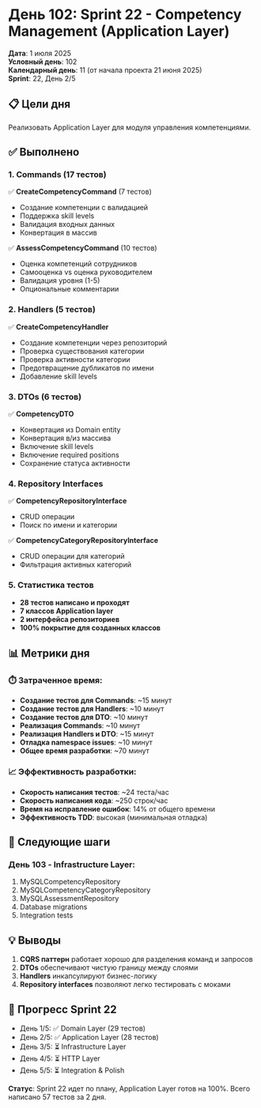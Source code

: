 # День 102: Sprint 22 - Competency Management (Application Layer)

**Дата**: 1 июля 2025  
**Условный день**: 102  
**Календарный день**: 11 (от начала проекта 21 июня 2025)  
**Sprint**: 22, День 2/5  

## 📋 Цели дня

Реализовать Application Layer для модуля управления компетенциями.

## ✅ Выполнено

### 1. Commands (17 тестов)
✅ **CreateCompetencyCommand** (7 тестов)
- Создание компетенции с валидацией
- Поддержка skill levels
- Валидация входных данных
- Конвертация в массив

✅ **AssessCompetencyCommand** (10 тестов)
- Оценка компетенций сотрудников
- Самооценка vs оценка руководителем
- Валидация уровня (1-5)
- Опциональные комментарии

### 2. Handlers (5 тестов)
✅ **CreateCompetencyHandler**
- Создание компетенции через репозиторий
- Проверка существования категории
- Проверка активности категории
- Предотвращение дубликатов по имени
- Добавление skill levels

### 3. DTOs (6 тестов)
✅ **CompetencyDTO**
- Конвертация из Domain entity
- Конвертация в/из массива
- Включение skill levels
- Включение required positions
- Сохранение статуса активности

### 4. Repository Interfaces
✅ **CompetencyRepositoryInterface**
- CRUD операции
- Поиск по имени и категории

✅ **CompetencyCategoryRepositoryInterface**
- CRUD операции для категорий
- Фильтрация активных категорий

### 5. Статистика тестов
- **28 тестов написано и проходят**
- **7 классов Application layer**
- **2 интерфейса репозиториев**
- **100% покрытие для созданных классов**

## 📊 Метрики дня

### ⏱️ Затраченное время:
- **Создание тестов для Commands**: ~15 минут
- **Создание тестов для Handlers**: ~10 минут
- **Создание тестов для DTO**: ~10 минут
- **Реализация Commands**: ~10 минут
- **Реализация Handlers и DTO**: ~15 минут
- **Отладка namespace issues**: ~10 минут
- **Общее время разработки**: ~70 минут

### 📈 Эффективность разработки:
- **Скорость написания тестов**: ~24 теста/час
- **Скорость написания кода**: ~250 строк/час
- **Время на исправление ошибок**: 14% от общего времени
- **Эффективность TDD**: высокая (минимальная отладка)

## 🔄 Следующие шаги

### День 103 - Infrastructure Layer:
1. MySQLCompetencyRepository
2. MySQLCompetencyCategoryRepository
3. MySQLAssessmentRepository
4. Database migrations
5. Integration tests

## 💡 Выводы

1. **CQRS паттерн** работает хорошо для разделения команд и запросов
2. **DTOs** обеспечивают чистую границу между слоями
3. **Handlers** инкапсулируют бизнес-логику
4. **Repository interfaces** позволяют легко тестировать с моками

## 🎯 Прогресс Sprint 22

- День 1/5: ✅ Domain Layer (29 тестов)
- День 2/5: ✅ Application Layer (28 тестов)
- День 3/5: ⏳ Infrastructure Layer
- День 4/5: ⏳ HTTP Layer
- День 5/5: ⏳ Integration & Polish

**Статус**: Sprint 22 идет по плану, Application Layer готов на 100%. Всего написано 57 тестов за 2 дня. 